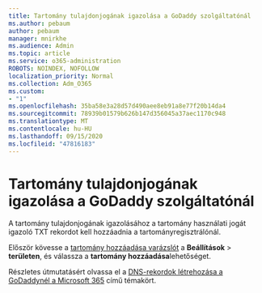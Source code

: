 ```yaml
---
title: Tartomány tulajdonjogának igazolása a GoDaddy szolgáltatónál
ms.author: pebaum
author: pebaum
manager: mnirkhe
ms.audience: Admin
ms.topic: article
ms.service: o365-administration
ROBOTS: NOINDEX, NOFOLLOW
localization_priority: Normal
ms.collection: Adm_O365
ms.custom:
- "1"
ms.openlocfilehash: 35ba58e3a28d57d490aee8eb91a8e77f20b14da4
ms.sourcegitcommit: 78939b01579b626b147d356045a37aec1170c948
ms.translationtype: MT
ms.contentlocale: hu-HU
ms.lasthandoff: 09/15/2020
ms.locfileid: "47816183"
---
```

# <a name="verify-your-domain-with-godaddy"></a>Tartomány tulajdonjogának igazolása a GoDaddy szolgáltatónál

A tartomány tulajdonjogának igazolásához a tartomány használati jogát igazoló TXT rekordot kell hozzáadnia a tartományregisztrálónál. 

Először kövesse a [tartomány hozzáadása varázslót](https://admin.microsoft.com/Adminportal#/Domains) a **Beállítások** \> **területen**, és válassza a **tartomány hozzáadása**lehetőséget.
  
Részletes útmutatásért olvassa el a [DNS-rekordok létrehozása a GoDaddynél a Microsoft 365](https://docs.microsoft.com/microsoft-365/admin/dns/create-dns-records-at-godaddy) című témakört.